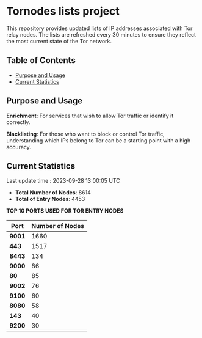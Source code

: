 # Tornodes lists project

This repository provides updated lists of IP addresses associated with Tor relay nodes. The lists are refreshed every 30 minutes to ensure they reflect the most current state of the Tor network.

## Table of Contents

- [Purpose and Usage](#purpose-and-usage)
- [Current Statistics](#current-statistics)


## Purpose and Usage

**Enrichment**: For services that wish to allow Tor traffic or identify it correctly.

**Blacklisting**: For those who want to block or control Tor traffic, understanding which IPs belong to Tor can be a starting point with a high accuracy.

## Current Statistics

Last update time : 2023-09-28 13:00:05 UTC

- **Total Number of Nodes**: 8614
- **Total of Entry Nodes**: 4453

**TOP 10 PORTS USED FOR TOR ENTRY NODES**

| **Port** | **Number of Nodes** |
|------|-----------------|
| **9001**   | 1660  |
| **443**   | 1517  |
| **8443**   | 134  |
| **9000**   | 86  |
| **80**   | 85  |
| **9002**   | 76  |
| **9100**   | 60  |
| **8080**   | 58  |
| **143**   | 40  |
| **9200**   | 30  |

